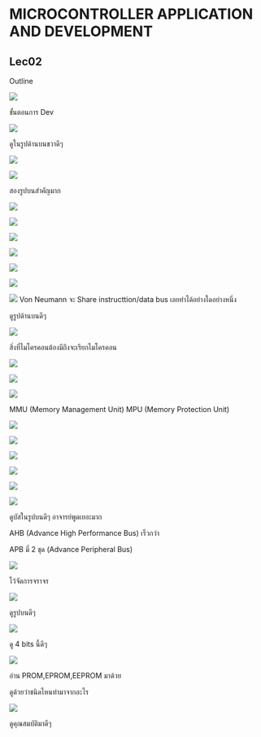 # MICROCONTROLLER APPLICATION AND DEVELOPMENT

## Lec02

Outline

![](1.png)

ขั้นตอนการ Dev

![](2.png)

ดูในรูปด้านบนขวาดีๆ

![](3.png)

![](4.png)

สองรูปบนสำคัญมาก

![](5.png)

![](6.png)

![](7.png)

![](8.png)

![](9.png)

![](10.png)

![](12.png)
Von Neumann จะ Share instructtion/data bus เลยทำได้อย่างใดอย่างหนึ่ง

ดูรูปด้านบนดีๆ

![](13.png)

สิ่งที่ไมโครคอนต้องมีถึงจะเรียกไมโครคอน

![](14.png)

![](15.png)

![](16.png)

MMU (Memory Management Unit)
MPU (Memory Protection Unit)

![](17.png)

![](18.png)

![](19.png)

![](20.png)

![](21.png)

![](22.png)

ดูบัสในรูปบนดีๆ อาจารย์พูดเยอะมาก

AHB (Advance High Performance Bus) เร็วกว่า

APB มี่ 2 ชุด (Advance Peripheral Bus)

![](23.png)

ไว้จัดการจราจร

![](24.png)

ดูรูปบนดีๆ

![](25.png)

ดู 4 bits นี้ดีๆ

![](26.png)

อ่าน PROM,EPROM,EEPROM มาด้วย

ดูด้วยว่าชนิดไหนทำมาจากอะไร

![](27.png)

ดูคุณสมบัติมาดีๆ
